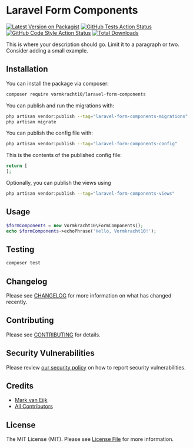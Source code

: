# Laravel Form Components

[![Latest Version on Packagist](https://img.shields.io/packagist/v/vormkracht10/laravel-form-components.svg?style=flat-square)](https://packagist.org/packages/vormkracht10/laravel-form-components)
[![GitHub Tests Action Status](https://img.shields.io/github/workflow/status/vormkracht10/laravel-form-components/run-tests?label=tests)](https://github.com/vormkracht10/laravel-form-components/actions?query=workflow%3Arun-tests+branch%3Amain)
[![GitHub Code Style Action Status](https://img.shields.io/github/workflow/status/vormkracht10/laravel-form-components/Fix%20PHP%20code%20style%20issues?label=code%20style)](https://github.com/vormkracht10/laravel-form-components/actions?query=workflow%3A"Fix+PHP+code+style+issues"+branch%3Amain)
[![Total Downloads](https://img.shields.io/packagist/dt/vormkracht10/laravel-form-components.svg?style=flat-square)](https://packagist.org/packages/vormkracht10/laravel-form-components)

This is where your description should go. Limit it to a paragraph or two. Consider adding a small example.

## Installation

You can install the package via composer:

```bash
composer require vormkracht10/laravel-form-components
```

You can publish and run the migrations with:

```bash
php artisan vendor:publish --tag="laravel-form-components-migrations"
php artisan migrate
```

You can publish the config file with:

```bash
php artisan vendor:publish --tag="laravel-form-components-config"
```

This is the contents of the published config file:

```php
return [
];
```

Optionally, you can publish the views using

```bash
php artisan vendor:publish --tag="laravel-form-components-views"
```

## Usage

```php
$formComponents = new Vormkracht10\FormComponents();
echo $formComponents->echoPhrase('Hello, Vormkracht10!');
```

## Testing

```bash
composer test
```

## Changelog

Please see [CHANGELOG](CHANGELOG.md) for more information on what has changed recently.

## Contributing

Please see [CONTRIBUTING](https://github.com/markvaneijk/.github/blob/main/CONTRIBUTING.md) for details.

## Security Vulnerabilities

Please review [our security policy](../../security/policy) on how to report security vulnerabilities.

## Credits

- [Mark van Eijk](https://github.com/markvaneijk)
- [All Contributors](../../contributors)

## License

The MIT License (MIT). Please see [License File](LICENSE.md) for more information.
